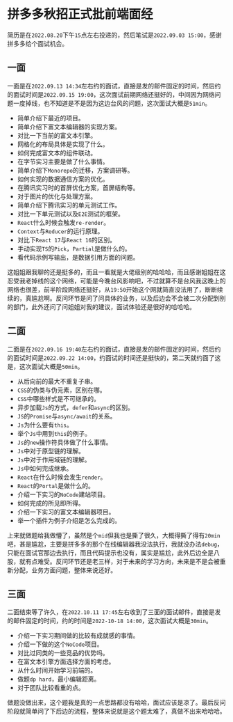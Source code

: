 # 拼多多秋招正式批前端面经
简历是在`2022.08.20`下午`15`点左右投递的，然后笔试是`2022.09.03 15:00`，感谢拼多多给个面试机会。

## 一面
一面是在`2022.09.13 14:34`左右约的面试，直接是发的邮件固定的时间，然后约的面试时间是`2022.09.15 19:00`，这次面试前期网络还挺好的，中间因为网络问题一度掉线，也不知道是不是因为这边台风的问题，这次面试大概是`51min`。

* 简单介绍下最近的项目。
* 简单介绍下富文本编辑器的实现方案。
* 对比一下当前的富文本引擎。
* 网格化的布局具体是实现了什么。
* 如何完成富文本的组件联动。
* 在字节实习主要是做了什么事情。
* 简单介绍下`Monorepo`的迁移，方案调研等。
* 如何实现的数据通信方案的优化。
* 在腾讯实习时的首屏优化方案，首屏结构等。
* 对于图片的优化与处理方案。
* 简单介绍下腾讯实习的单元测试工作。
* 对比一下单元测试以及`E2E`测试的框架。
* `React`什么时候会触发`re-render`。
* `Context`与`Reducer`的运行原理。
* 对比下`React 17`与`React 16`的区别。
* 手动实现`TS`的`Pick`，`Partial`是做什么的。
* 看代码示例写输出，是数据引用方面的问题。

这姐姐跟我聊的还是挺多的，而且一看就是大佬级别的哈哈哈，而且感谢姐姐在这忍受我老掉线的这个网络，可能是今晚台风影响吧，不过就算不是台风我这晚上的网络也很差，前半阶段网络还挺好，从`19:50`开始这个网就简直没法用了，断断续续的，真尴尬啊。反问环节是问了问具体的业务，以及后边会不会被二次分配到别的部门，此外还问了问姐姐对我的建议，面试体验还是很好的哈哈哈。


## 二面
二面是在`2022.09.16 19:40`左右约的面试，直接是发的邮件固定的时间，然后约的面试时间是`2022.09.22 14:00`，约面试的时间还是挺快的，第二天就约面了这是，这次面试大概是`50min`。

* 从后向前的最大不重复子串。
* `CSS`的伪类与伪元素，区别在哪。
* `CSS`中哪些样式是不可继承的。
* 异步加载`Js`的方式，`defer`和`async`的区别。
* `JS`的`Promise`与`async/await`的关系。
* `Js`为什么要有`this`。
* 举个`Js`中用到`this`的例子。
* `Js`的`new`操作符具体做了什么事情。
* `Js`中对于原型链的理解。
* `Js`中对于作用域链的理解。
* `Js`中如何完成继承。
* `React`在什么时候会发生`render`。
* `React`的`Portal`是做什么的。
* 介绍一下实习的`NoCode`建站项目。
* 如何完成的所见即所得。
* 介绍一下实习的富文本编辑器项目。
* 举一个插件为例子介绍是怎么完成的。

上来就做题给我做懵了，虽然是个`mid`但我也是撕了很久，大概得撕了得有`20min`吧，甚是尴尬，主要是拼多多的那个在线编辑器我没法执行，我就没办法`debug`，只能在面试官那边去执行，而且代码提示也没有，属实是尴尬，此外后边全是八股，就有点难受。反问环节还是老三样，对于未来的学习方向，未来是不是会被重新分配，业务方面问题，整体来说还好。

## 三面
二面结束等了许久，在`2022.10.11 17:45`左右收到了三面的面试邮件，直接是发的邮件固定的时间，约的时间是`2022-10-18 14:00`，这次面试大概是`30min`。

* 介绍一下实习期间做的比较有成就感的事情。
* 介绍一下做的这个`NoCode`项目。
* 对比过同类的一些竞品的优势吗。
* 在富文本引擎方面选择方面的考虑。
* 从什么时间开始学习前端的。
* 做题`dp hard`，最小编辑距离。
* 对于团队比较看重的点。

做题没做出来，这个题我是真的一点思路都没有哈哈，面试应该是凉了。最后反问阶段就简单问了下后边的流程，整体来说就是这个题太难了，真做不出来哈哈哈。


